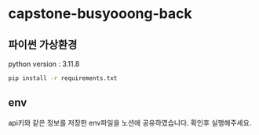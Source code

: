 # capstone-busyooong-back

## 파이썬 가상환경

python version : 3.11.8

```bash
pip install -r requirements.txt
```

## env

api키와 같은 정보를 저장한 env파일을 노션에 공유하였습니다.
확인후 실행해주세요.
